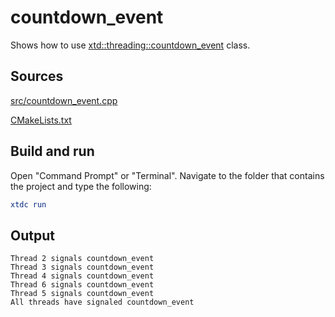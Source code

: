# countdown_event

Shows how to use [xtd::threading::countdown_event](https:gammasoft71.github.io/xtd/reference_guides/latest/classxtd_1_1threading_1_1countdown__event.html) class.

## Sources

[src/countdown_event.cpp](src/countdown_event.cpp)

[CMakeLists.txt](CMakeLists.txt)

## Build and run

Open "Command Prompt" or "Terminal". Navigate to the folder that contains the project and type the following:

```cmake
xtdc run
```

## Output

```
Thread 2 signals countdown_event
Thread 3 signals countdown_event
Thread 4 signals countdown_event
Thread 6 signals countdown_event
Thread 5 signals countdown_event
All threads have signaled countdown_event
```
